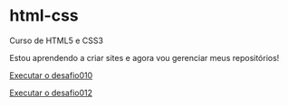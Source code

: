 # html-css
 Curso de HTML5 e CSS3

 Estou aprendendo a criar sites e agora vou gerenciar meus repositórios!

 <a href="https://thallesribeironeves.github.io/projeto-android/" target="_blank" rel="external"> Executar o desafio010 </a>

 <a href="https://thallesribeironeves.github.io/html-css/exercicios/Desafios/desafio012/index.html" target="_blank">Executar o desafio012</a>
